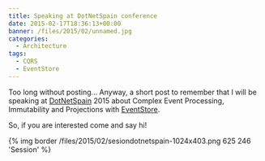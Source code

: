 ```yaml
---
title: Speaking at DotNetSpain conference
date: 2015-02-17T18:36:13+00:00
banner: /files/2015/02/unnamed.jpg
categories:
  - Architecture
tags:
  - CQRS
  - EventStore
---
```

Too long without posting&#8230; Anyway, a short post to remember that I will be speaking at <a title="DotNetSpain" href="https://www.desarrollaconmicrosoft.com/Dotnetspain2015/Agenda?day=27" target="_blank">DotNetSpain</a> 2015 about Complex Event Processing, Immutability and Projections with <a title="GetEventStore" href="http://geteventstore.com" target="_blank">EventStore</a>.

So, if you are interested come and say hi!

{% img border /files/2015/02/sesiondotnetspain-1024x403.png 625 246 'Session' %}
